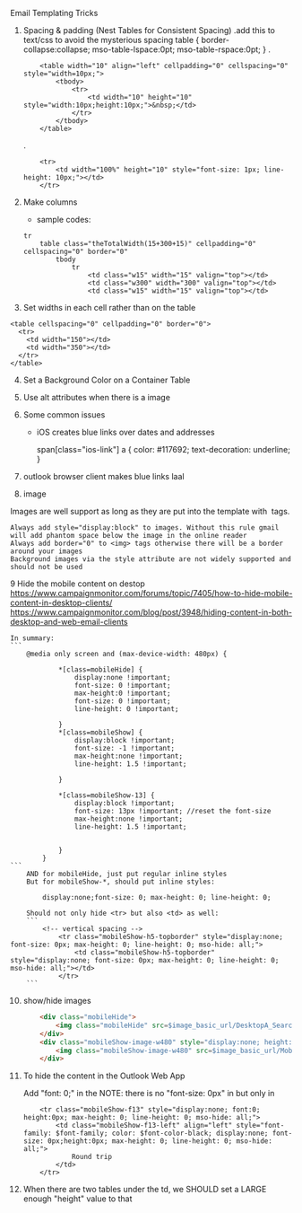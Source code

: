 Email Templating Tricks


1. Spacing & padding (Nest Tables for Consistent Spacing)
	.add this to text/css to avoid the mysterious spacing
		table { border-collapse:collapse; mso-table-lspace:0pt; mso-table-rspace:0pt; } 
	.<!-- horizontal spacing -->
	```
		<table width="10" align="left" cellpadding="0" cellspacing="0" style="width=10px;">
			<tbody>
				<tr>
					<td width="10" height="10"  style="width:10px;height:10px;">&nbsp;</td>
				</tr>
			</tbody>
		</table>
	```

	.<!-- vertical spacing -->
	```
		<tr>
			<td width="100%" height="10" style="font-size: 1px; line-height: 10px;"></td>
		</tr>
	```
2. Make columns
	- sample codes:
	```
	tr
		table class="theTotalWidth(15+300+15)" cellpadding="0" cellspacing="0" border="0"
			tbody 
				tr
					<td class="w15" width="15" valign="top"></td>
					<td class="w300" width="300" valign="top"></td>
					<td class="w15" width="15" valign="top"></td>

	```
3. Set widths in each cell rather than on the table
```
<table cellspacing="0" cellpadding="0" border="0">
  <tr>
    <td width="150"></td>
    <td width="350"></td>
  </tr>
</table>
```

4. Set a Background Color on a Container Table

5. Use alt attributes when there is a image

6. Some common issues
	- iOS creates blue links over dates and addresses
	
		span[class="ios-link"] a {
		  color: #117692;
		  text-decoration: underline;
		}

7. outlook browser client makes blue links
	<a>
		<span style="text-decoration:none;">laal</span>
	</a>

8. image 

Images are well support as long as they are put into the template with <img> tags.

	Always add style="display:block" to images. Without this rule gmail will add phantom space below the image in the online reader
	Always add border="0" to <img> tags otherwise there will be a border around your images
	Background images via the style attribute are not widely supported and should not be used

9 Hide the mobile content on destop
	https://www.campaignmonitor.com/forums/topic/7405/how-to-hide-mobile-content-in-desktop-clients/
	https://www.campaignmonitor.com/blog/post/3948/hiding-content-in-both-desktop-and-web-email-clients

	In summary:
	```
		@media only screen and (max-device-width: 480px) {

				*[class=mobileHide] { 
					display:none !important;
					font-size: 0 !important;
					max-height:0 !important;
					font-size: 0 !important;
					line-height: 0 !important;

				}
				*[class=mobileShow] { 
					display:block !important;
					font-size: -1 !important;
					max-height:none !important;
					line-height: 1.5 !important;

				}

				*[class=mobileShow-13] { 
					display:block !important;
					font-size: 13px !important; //reset the font-size
					max-height:none !important;
					line-height: 1.5 !important;


				}
			}
	```
		AND for mobileHide, just put regular inline styles
		But for mobileShow-*, should put inline styles:  

			display:none;font-size: 0; max-height: 0; line-height: 0;

		Should not only hide <tr> but also <td> as well:
		```
			<!-- vertical spacing -->
				<tr class="mobileShow-h5-topborder" style="display:none; font-size: 0px; max-height: 0; line-height: 0; mso-hide: all;">
					<td class="mobileShow-h5-topborder" style="display:none; font-size: 0px; max-height: 0; line-height: 0; mso-hide: all;"></td>
				</tr>
		```

10. show/hide images
	```html
		<div class="mobileHide">
			<img class="mobileHide" src=$image_basic_url/DesktopA_SearchWidget.png  alt="" class="" width="700" height="90" border="0" style="display:block; width:700px; height: 90px;">
		</div>
		<div class="mobileShow-image-w480" style="display:none; height: 90px; max-height: 0; width:0px; mso-hide: all;"> 
			<img class="mobileShow-image-w480" src=$image_basic_url/MobileA_SearchWidget.png  alt="" class="" width="0" border="0" style="display:block; width:0; height: 90px; mso-hide: all;">
		</div>
	```

11. To hide the content in the Outlook Web App

	Add "font: 0;" in the <tr>
	NOTE: there is no "font-size: 0px" in <tr> but only in <td>
	```
		<tr class="mobileShow-f13" style="display:none; font:0; height:0px; max-height: 0; line-height: 0; mso-hide: all;">
			<td class="mobileShow-f13-left" align="left" style="font-family: $font-family; color: $font-color-black; display:none; font-size: 0px;height:0px; max-height: 0; line-height: 0; mso-hide: all;">
				Round trip
			</td>
		</tr>
	```
12. When there are two tables under the td, we SHOULD set a LARGE enough "height" value to that <td> 

		